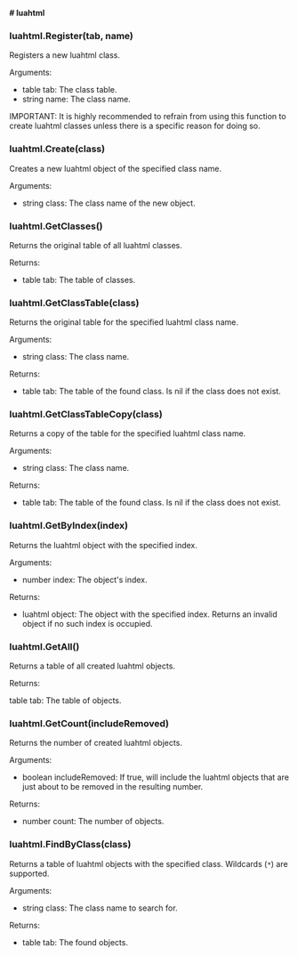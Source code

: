 **# luahtml**

### luahtml.Register(tab, name)

Registers a new luahtml class.

Arguments:

- table tab: The class table.
- string name: The class name.

IMPORTANT: It is highly recommended to refrain from using this function to create luahtml classes unless there is a specific reason for doing so.

### luahtml.Create(class)

Creates a new luahtml object of the specified class name.

Arguments:

- string class: The class name of the new object.

### luahtml.GetClasses()

Returns the original table of all luahtml classes.

Returns:

- table tab: The table of classes.

### luahtml.GetClassTable(class)

Returns the original table for the specified luahtml class name.

Arguments:

- string class: The class name.

Returns:

- table tab: The table of the found class. Is nil if the class does not exist.

### luahtml.GetClassTableCopy(class)

Returns a copy of the table for the specified luahtml class name.

Arguments:

- string class: The class name.

Returns:

- table tab: The table of the found class. Is nil if the class does not exist.

### luahtml.GetByIndex(index)

Returns the luahtml object with the specified index.

Arguments:

- number index: The object's index.

Returns:

- luahtml object: The object with the specified index. Returns an invalid object if no such index is occupied.

### luahtml.GetAll()

Returns a table of all created luahtml objects.

Returns:

table tab: The table of objects.

### luahtml.GetCount(includeRemoved)

Returns the number of created luahtml objects.

Arguments:

- boolean includeRemoved: If true, will include the luahtml objects that are just about to be removed in the resulting number.

Returns:

- number count: The number of objects.

### luahtml.FindByClass(class)

Returns a table of luahtml objects with the specified class. Wildcards (`*`) are supported.

Arguments:

- string class: The class name to search for.

Returns:

- table tab: The found objects.
